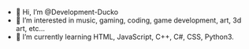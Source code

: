 - 👋 Hi, I’m @Development-Ducko
- 👀 I’m interested in music, gaming, coding, game development, art, 3d art, etc...
- 🌱 I’m currently learning HTML, JavaScript, C++, C#, CSS, Python3. 
